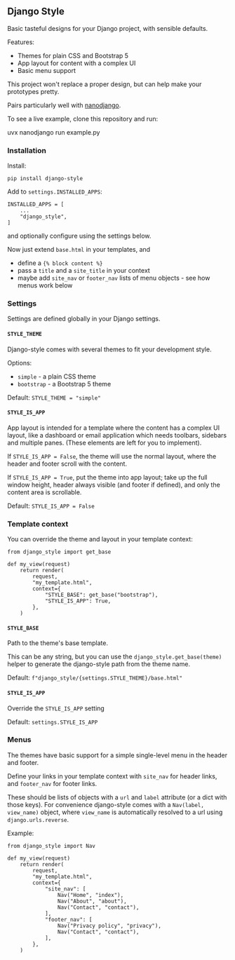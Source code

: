 ## Django Style

Basic tasteful designs for your Django project, with sensible defaults.

Features:

* Themes for plain CSS and Bootstrap 5
* App layout for content with a complex UI
* Basic menu support

This project won't replace a proper design, but can help make your prototypes pretty.

Pairs particularly well with [nanodjango](https://github.com/radiac/nanodjango/).

To see a live example, clone this repository and run:

  uvx nanodjango run example.py


### Installation

Install:

```
pip install django-style
```

Add to `settings.INSTALLED_APPS`:

```
INSTALLED_APPS = [
    ...
    "django_style",
]
```

and optionally configure using the settings below.

Now just extend `base.html` in your templates, and

* define a `{% block content %}`
* pass a `title` and a `site_title` in your context
* maybe add `site_nav` or `footer_nav` lists of menu objects - see how menus work below


### Settings

Settings are defined globally in your Django settings.


#### `STYLE_THEME`

Django-style comes with several themes to fit your development style.

Options:

* `simple` - a plain CSS theme
* `bootstrap` - a Bootstrap 5 theme

Default: `STYLE_THEME = "simple"`


#### `STYLE_IS_APP`

App layout is intended for a template where the content has a complex UI layout, like a
dashboard or email application which needs toolbars, sidebars and multiple panes. (These
elements are left for you to implement).

If `STYLE_IS_APP = False`, the theme will use the normal layout, where the header and
footer scroll with the content.

If `STYLE_IS_APP = True`, put the theme into app layout; take up the full window height,
header always visible (and footer if defined), and only the content area is scrollable.

Default: `STYLE_IS_APP = False`


### Template context

You can override the theme and layout in your template context:

```
from django_style import get_base

def my_view(request)
    return render(
        request,
        "my_template.html",
        context={
            "STYLE_BASE": get_base("bootstrap"),
            "STYLE_IS_APP": True,
        },
    )
```

#### `STYLE_BASE`

Path to the theme's base template.

This can be any string, but you can use the ``django_style.get_base(theme)`` helper to
generate the django-style path from the theme name.

Default: `f"django_style/{settings.STYLE_THEME}/base.html"`


#### `STYLE_IS_APP`

Override the `STYLE_IS_APP` setting

Default: `settings.STYLE_IS_APP`


### Menus

The themes have basic support for a simple single-level menu in the header and footer.

Define your links in your template context with `site_nav` for header links, and
`footer_nav` for footer links.

These should be lists of objects with a `url` and `label` attribute (or a dict with
those keys). For convenience django-style comes with a `Nav(label, view_name)` object,
where `view_name` is automatically resolved to a url using `django.urls.reverse`.

Example:

```
from django_style import Nav

def my_view(request)
    return render(
        request,
        "my_template.html",
        context={
            "site_nav": [
                Nav("Home", "index"),
                Nav("About", "about"),
                Nav("Contact", "contact"),
            ],
            "footer_nav": [
                Nav("Privacy policy", "privacy"),
                Nav("Contact", "contact"),
            ],
        },
    )
```

